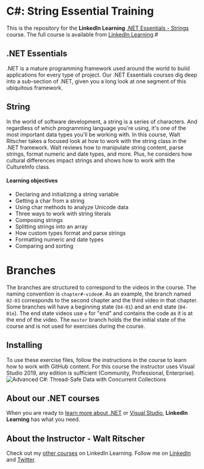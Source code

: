 # C#: String Essential Training

This is the repository for the **LinkedIn Learning**  [.NET Essentials - Strings](https://www.linkedin.com/learning/c-sharp-string-essential-training/) course. The full course is available from [LinkedIn Learning](https://linkedin.com/learning/).#


## .NET Essentials
.NET is a mature programming framework used around the world to build applications for every type of project.
Our .NET Essentials courses dig deep into a sub-section of .NET, given you a long look at one segment of this ubiquitous framework.
## String
In the world of software development, a string is a series of characters. And regardless of which programming language you're using, it's one of the most important data types you'll be working with. In this course, Walt Ritscher takes a focused look at how to work with the string class in the .NET framework. Walt reviews how to manipulate string content, parse strings, format numeric and date types, and more. Plus, he considers how cultural differences impact strings and shows how to work with the CultureInfo class.

#### Learning objectives
  - Declaring and initializing a string variable
  - Getting a char from a string
  - Using char methods to analyze Unicode data
  - Three ways to work with string literals
  - Composing strings
  - Splitting strings into an array
  - How custom types format and parse strings
  - Formatting numeric and date types
  - Comparing and sorting

# Branches
The branches are structured to correspond to the videos in the course. The naming convention is `chapter#-video#`. As an example, the branch named `02-03` corresponds to the second chapter and the third video in that chapter.
Some branches will have a beginning state (`04-01`) and an end state (`04-01e`). The end state videos use `e` for "end" and contains the code as it is at the end of the video. The `master` branch holds the the initial state of the course and is not used for exercises during the course.
## Installing  
To use these exercise files, follow the instructions in the course to learn how to work with GitHub content.
For this course the instructor uses Visual Studio 2019, any edition is sufficient (Community, Professional, Enterprise).  
![Advanced C#: Thread-Safe Data with Concurrent Collections][lil-thumbnail-url] 
## About our .NET courses
When you are ready to [learn more about .NET](https://www.linkedin.com/learning/search?entityType=COURSE&keywords=.net) or [Visual Studio](https://www.linkedin.com/learning/search?entityType=COURSE&keywords=visual%20studio), **LinkedIn Learning** has what you need. 

## About the Instructor - Walt Ritscher
Check out my [other courses](https://www.linkedin.com/learning/instructors/walt-ritscher) on LinkedIn Learning.  Follow me on [LinkedIn](https://www.linkedin.com/in/waltritscher/?trk=lil_course) and [Twitter](https://twitter.com/waltritscher). 

[lil-course-url]: https://www.linkedin.com/learning/c-sharp-string-essential-training/
[lil-thumbnail-url]: https://cdn.lynda.com/course/2820053/2820053-1573679518051-16x9.jpg
